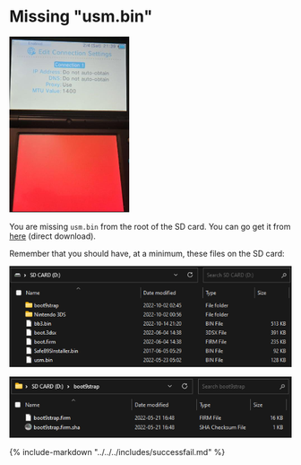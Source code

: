 # Missing "usm.bin"

![Image](/images/usm/redscreen.png)

You are missing `usm.bin` from the root of the SD card. You can go get it from [here](https://github.com/zoogie/unSAFE_MODE/releases/download/v1.3/usm.bin) (direct download).

Remember that you should have, at a minimum, these files on the SD card:

![Image](/images/usm/usm-root-layout.png)

![Image](/images/sb9si/boot9strap-folder.png)

{% include-markdown "../../../includes/successfail.md" %}